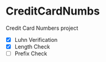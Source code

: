 CreditCardNumbs
===============

Credit Card Numbers project 

- [x] Luhn Verification
- [x] Length Check
- [ ] Prefix Check
